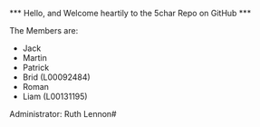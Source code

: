 

 *** Hello, and Welcome heartily to the 5char Repo on GitHub ***

 The Members are: 

  - Jack 
  - Martin 
  - Patrick 
  - Brid (L00092484)
  - Roman
  - Liam (L00131195)

 Administrator: Ruth Lennon#
